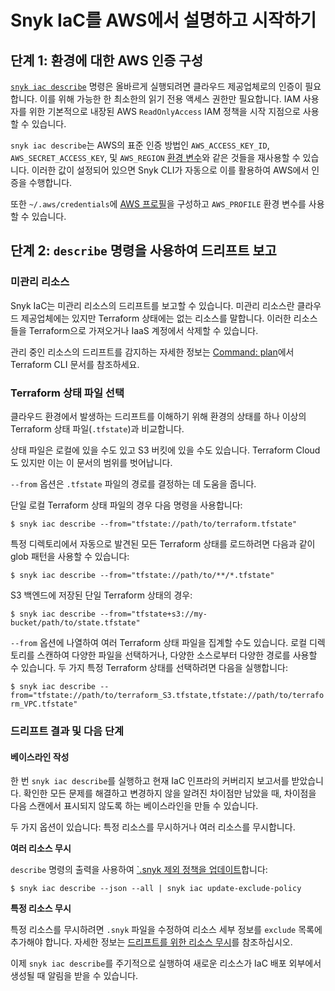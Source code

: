 # Snyk IaC를 AWS에서 설명하고 시작하기

## **단계 1: 환경에 대한 AWS 인증 구성**

[`snyk iac describe`](../../../../snyk-cli/commands/iac-describe.md) 명령은 올바르게 실행되려면 클라우드 제공업체로의 인증이 필요합니다. 이를 위해 가능한 한 최소한의 읽기 전용 액세스 권한만 필요합니다. IAM 사용자를 위한 기본적으로 내장된 AWS `ReadOnlyAccess` IAM 정책을 시작 지점으로 사용할 수 있습니다.

`snyk iac describe`는 AWS의 표준 인증 방법인 `AWS_ACCESS_KEY_ID`, `AWS_SECRET_ACCESS_KEY`, 및 `AWS_REGION` [환경 변수](https://docs.aws.amazon.com/cli/latest/userguide/cli-configure-envvars.html#envvars-list)와 같은 것들을 재사용할 수 있습니다. 이러한 값이 설정되어 있으면 Snyk CLI가 자동으로 이를 활용하여 AWS에서 인증을 수행합니다.

또한 `~/.aws/credentials`에 [AWS 프로필](https://docs.aws.amazon.com/cli/latest/userguide/cli-configure-profiles.html)을 구성하고 `AWS_PROFILE` 환경 변수를 사용할 수 있습니다.

## **단계 2: `describe` 명령을 사용하여 드리프트 보고**

### **미관리 리소스**

Snyk IaC는 미관리 리소스의 드리프트를 보고할 수 있습니다. 미관리 리소스란 클라우드 제공업체에는 있지만 Terraform 상태에는 없는 리소스를 말합니다. 이러한 리소스들을 Terraform으로 가져오거나 IaaS 계정에서 삭제할 수 있습니다.

관리 중인 리소스의 드리프트를 감지하는 자세한 정보는 [Command: plan](https://developer.hashicorp.com/terraform/cli/commands/plan)에서 Terraform CLI 문서를 참조하세요.&#x20;

### Terraform 상태 파일 선택

클라우드 환경에서 발생하는 드리프트를 이해하기 위해 환경의 상태를 하나 이상의 Terraform 상태 파일(`.tfstate`)과 비교합니다.

상태 파일은 로컬에 있을 수도 있고 S3 버킷에 있을 수도 있습니다. Terraform Cloud도 있지만 이는 이 문서의 범위를 벗어납니다.

`--from` 옵션은 `.tfstate` 파일의 경로를 결정하는 데 도움을 줍니다.

단일 로컬 Terraform 상태 파일의 경우 다음 명령을 사용합니다:

`$ snyk iac describe --from="tfstate://path/to/terraform.tfstate"`

특정 디렉토리에서 자동으로 발견된 모든 Terraform 상태를 로드하려면 다음과 같이 glob 패턴을 사용할 수 있습니다:

`$ snyk iac describe --from="tfstate://path/to/**/*.tfstate"`

S3 백엔드에 저장된 단일 Terraform 상태의 경우:

`$ snyk iac describe --from="tfstate+s3://my-bucket/path/to/state.tfstate"`

`--from` 옵션에 나열하여 여러 Terraform 상태 파일을 집계할 수도 있습니다. 로컬 디렉토리를 스캔하여 다양한 파일을 선택하거나, 다양한 소스로부터 다양한 경로를 사용할 수 있습니다. 두 가지 특정 Terraform 상태를 선택하려면 다음을 실행합니다:

`$ snyk iac describe --from="tfstate://path/to/terraform_S3.tfstate,tfstate://path/to/terraform_VPC.tfstate"`

### 드리프트 결과 및 다음 단계

#### 베이스라인 작성

한 번 `snyk iac describe`를 실행하고 현재 IaC 인프라의 커버리지 보고서를 받았습니다. 확인한 모든 문제를 해결하고 변경하지 않을 알려진 차이점만 남았을 때, 차이점을 다음 스캔에서 표시되지 않도록 하는 베이스라인을 만들 수 있습니다.

두 가지 옵션이 있습니다: 특정 리소스를 무시하거나 여러 리소스를 무시합니다.

**여러 리소스 무시**

`describe` 명령의 출력을 사용하여 [`.snyk 제외 정책을 업데이트](../../../../snyk-cli/commands/iac-update-exclude-policy.md)합니다:

`$ snyk iac describe --json --all | snyk iac update-exclude-policy`

**특정 리소스 무시**

특정 리소스를 무시하려면 `.snyk` 파일을 수정하여 리소스 세부 정보를 `exclude` 목록에 추가해야 합니다. 자세한 정보는 [드리프트를 위한 리소스 무시](ignore-resources-for-drift.md)를 참조하십시오.

이제 `snyk iac describe`를 주기적으로 실행하여 새로운 리소스가 IaC 배포 외부에서 생성될 때 알림을 받을 수 있습니다.